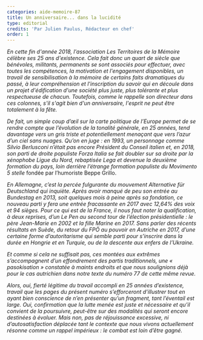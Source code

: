 ```yaml
---
categories: aide-memoire-87
title: Un anniversaire... dans la lucidité
type: editorial
credits: 'Par Julien Paulus, Rédacteur en chef'
order: 1
---
```

_En cette fin d'année 2018, l'association Les Territoires de la Mémoire célèbre ses 25 ans d'existence. Cela fait donc un quart de siècle que bénévoles, militants, permanents se sont associés pour effectuer, avec toutes les compétences, la motivation et l'engagement disponibles, un travail de sensibilisation à la mémoire de certains faits dramatiques du passé, à leur compréhension et l'inscription du savoir qui en découle dans un projet d'édification d'une société plus juste, plus tolérante et plus respectueuse de chacun. Toutefois, comme le rappelle son directeur dans ces colonnes, s'il s'agit bien d'un anniversaire, l'esprit ne peut être totalement à la fête._

_De fait, un simple coup d’œil sur la carte politique de l’Europe permet de se rendre compte que l’évolution de la tonalité générale, en 25 années, tend davantage vers un gris triste et potentiellement menaçant que vers l’azur d’un ciel sans nuages. Qu’on en juge : en 1993, un personnage comme Silvio Berlusconi n’était pas encore Président du Conseil italien et, en 2018, son parti de droite populiste Forza Italia se fait doubler sur sa droite par la xénophobe Ligue du Nord, rebaptisée Lega et devenue la deuxième formation du pays, loin derrière l’étrange formation populiste du Movimento 5 stelle_ fondée par l’humoriste Beppe Grillo.

_En Allemagne, c’est la percée fulgurante du mouvement _Alternative für Deutschland_ qui inquiète. Après avoir manqué de peu son entrée au _Bundestag_ en 2013, soit quelques mois à peine après sa fondation, ce nouveau parti y fera une entrée fracassante en 2017 avec 12,64% des voix et 94 sièges. Pour ce qui est de la France, il nous faut noter la qualification, à deux reprises, d’un Le Pen au second tour de l’élection présidentielle : le père Jean-Marie en 2002 et  la fille Marine en 2017. Sans parler des récents résultats en Suède, du retour du FPÖ au pouvoir en Autriche en 2017, d’une certaine forme d’autoritarisme qui semble parti pour s’inscrire dans la durée en Hongrie et en Turquie, ou de la descente aux enfers de l’Ukraine._

_Et comme si cela ne suffisait pas, ces montées aux extrêmes s’accompagnent d’un effondrement des partis traditionnels, une « pasokisation » constatée à maints endroits et que nous soulignions déjà pour le cas autrichien dans notre texte du numéro 77 de cette même revue._

_Alors, oui, fierté légitime du travail accompli en 25 années d’existence, travail que les pages du présent numéro s’efforceront d’illustrer tout en ayant bien conscience de n’en présenter qu’un fragment, tant l’éventail est large. Oui, confirmation que la lutte menée est juste et nécessaire et qu’il convient de la poursuivre, peut-être sur des modalités qui seront encore destinées à évoluer. Mais non, pas de réjouissance excessive, ni d’autosatisfaction déplacée tant le contexte que nous vivons actuellement résonne comme un rappel impérieux : le combat est loin d’être gagné._
